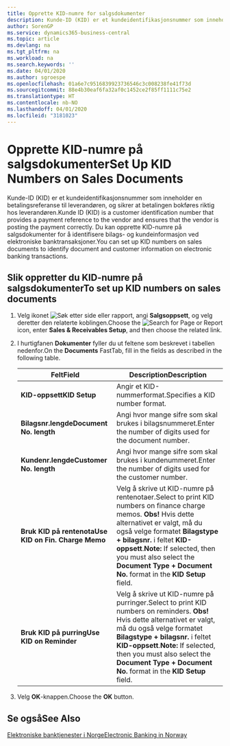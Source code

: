 ```yaml
---
title: Opprette KID-numre for salgsdokumenter
description: Kunde-ID (KID) er et kundeidentifikasjonsnummer som inneholder en betalingsreferanse til leverandøren, og sikrer at betalingen bokføres riktig hos leverandøren.
author: SorenGP
ms.service: dynamics365-business-central
ms.topic: article
ms.devlang: na
ms.tgt_pltfrm: na
ms.workload: na
ms.search.keywords: ''
ms.date: 04/01/2020
ms.author: sgroespe
ms.openlocfilehash: 01a6e7c9516839923736546c3c008238fe41f73d
ms.sourcegitcommit: 88e4b30eaf6fa32af0c1452ce2f85ff1111c75e2
ms.translationtype: HT
ms.contentlocale: nb-NO
ms.lasthandoff: 04/01/2020
ms.locfileid: "3181023"
---
```

# <a name="set-up-kid-numbers-on-sales-documents"></a><span data-ttu-id="d9e71-103">Opprette KID-numre på salgsdokumenter</span><span class="sxs-lookup"><span data-stu-id="d9e71-103">Set Up KID Numbers on Sales Documents</span></span>
<span data-ttu-id="d9e71-104">Kunde-ID (KID) er et kundeidentifikasjonsnummer som inneholder en betalingsreferanse til leverandøren, og sikrer at betalingen bokføres riktig hos leverandøren.</span><span class="sxs-lookup"><span data-stu-id="d9e71-104">Kunde ID (KID) is a customer identification number that provides a payment reference to the vendor and ensures that the vendor is posting the payment correctly.</span></span> <span data-ttu-id="d9e71-105">Du kan opprette KID-numre på salgsdokumenter for å identifisere bilags- og kundeinformasjon ved elektroniske banktransaksjoner.</span><span class="sxs-lookup"><span data-stu-id="d9e71-105">You can set up KID numbers on sales documents to identify document and customer information on electronic banking transactions.</span></span>  

## <a name="to-set-up-kid-numbers-on-sales-documents"></a><span data-ttu-id="d9e71-106">Slik oppretter du KID-numre på salgsdokumenter</span><span class="sxs-lookup"><span data-stu-id="d9e71-106">To set up KID numbers on sales documents</span></span>  

1.  <span data-ttu-id="d9e71-107">Velg ikonet ![Søk etter side eller rapport](../../media/ui-search/search_small.png "Ikonet Søk etter side eller rapport"), angi **Salgsoppsett**, og velg deretter den relaterte koblingen.</span><span class="sxs-lookup"><span data-stu-id="d9e71-107">Choose the ![Search for Page or Report](../../media/ui-search/search_small.png "Search for Page or Report icon") icon, enter **Sales & Receivables Setup**, and then choose the related link.</span></span>  
2.  <span data-ttu-id="d9e71-108">I hurtigfanen **Dokumenter** fyller du ut feltene som beskrevet i tabellen nedenfor.</span><span class="sxs-lookup"><span data-stu-id="d9e71-108">On the **Documents** FastTab, fill in the fields as described in the following table.</span></span>  

    |<span data-ttu-id="d9e71-109">Felt</span><span class="sxs-lookup"><span data-stu-id="d9e71-109">Field</span></span>|<span data-ttu-id="d9e71-110">Description</span><span class="sxs-lookup"><span data-stu-id="d9e71-110">Description</span></span>|  
    |---------------------------------|---------------------------------------|  
    |<span data-ttu-id="d9e71-111">**KID-oppsett**</span><span class="sxs-lookup"><span data-stu-id="d9e71-111">**KID Setup**</span></span>|<span data-ttu-id="d9e71-112">Angir et KID-nummerformat.</span><span class="sxs-lookup"><span data-stu-id="d9e71-112">Specifies a KID number format.</span></span>|  
    |<span data-ttu-id="d9e71-113">**Bilagsnr.lengde**</span><span class="sxs-lookup"><span data-stu-id="d9e71-113">**Document No. length**</span></span>|<span data-ttu-id="d9e71-114">Angi hvor mange sifre som skal brukes i bilagsnummeret.</span><span class="sxs-lookup"><span data-stu-id="d9e71-114">Enter the number of digits used for the document number.</span></span>|  
    |<span data-ttu-id="d9e71-115">**Kundenr.lengde**</span><span class="sxs-lookup"><span data-stu-id="d9e71-115">**Customer No. length**</span></span>|<span data-ttu-id="d9e71-116">Angi hvor mange sifre som skal brukes i kundenummeret.</span><span class="sxs-lookup"><span data-stu-id="d9e71-116">Enter the number of digits used for the customer number.</span></span>|  
    |<span data-ttu-id="d9e71-117">**Bruk KID på rentenota**</span><span class="sxs-lookup"><span data-stu-id="d9e71-117">**Use KID on Fin. Charge Memo**</span></span>|<span data-ttu-id="d9e71-118">Velg å skrive ut KID-numre på rentenotaer.</span><span class="sxs-lookup"><span data-stu-id="d9e71-118">Select to print KID numbers on finance charge memos.</span></span> <span data-ttu-id="d9e71-119">**Obs!**  Hvis dette alternativet er valgt, må du også velge formatet **Bilagstype + bilagsnr.** i feltet **KID-oppsett**.</span><span class="sxs-lookup"><span data-stu-id="d9e71-119">**Note:**  If selected, then you must also select the **Document Type + Document No.** format in the **KID Setup** field.</span></span>|  
    |<span data-ttu-id="d9e71-120">**Bruk KID på purring**</span><span class="sxs-lookup"><span data-stu-id="d9e71-120">**Use KID on Reminder**</span></span>|<span data-ttu-id="d9e71-121">Velg å skrive ut KID-numre på purringer.</span><span class="sxs-lookup"><span data-stu-id="d9e71-121">Select to print KID numbers on reminders.</span></span> <span data-ttu-id="d9e71-122">**Obs!**  Hvis dette alternativet er valgt, må du også velge formatet **Bilagstype + bilagsnr.** i feltet **KID-oppsett**.</span><span class="sxs-lookup"><span data-stu-id="d9e71-122">**Note:**  If selected, then you must also select the **Document Type + Document No.** format in the **KID Setup** field.</span></span>|

3.  <span data-ttu-id="d9e71-123">Velg **OK**-knappen.</span><span class="sxs-lookup"><span data-stu-id="d9e71-123">Choose the **OK** button.</span></span>  

## <a name="see-also"></a><span data-ttu-id="d9e71-124">Se også</span><span class="sxs-lookup"><span data-stu-id="d9e71-124">See Also</span></span>  
 [<span data-ttu-id="d9e71-125">Elektroniske banktjenester i Norge</span><span class="sxs-lookup"><span data-stu-id="d9e71-125">Electronic Banking in Norway</span></span>](electronic-banking-in-norway.md) 
